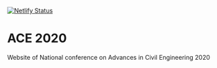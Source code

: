 [![Netlify Status](https://api.netlify.com/api/v1/badges/f3bcf488-9790-4913-999b-9e7c85870d05/deploy-status)](https://app.netlify.com/sites/ace2020/deploys)

# ACE 2020
Website of National conference on Advances in Civil Engineering 2020
